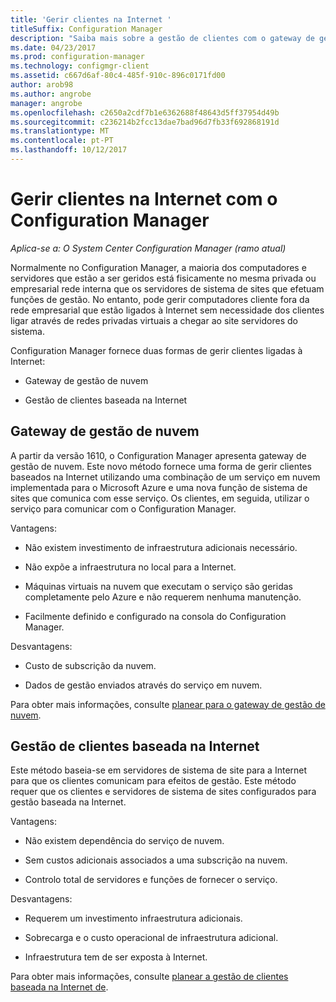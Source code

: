 ```yaml
---
title: 'Gerir clientes na Internet '
titleSuffix: Configuration Manager
description: "Saiba mais sobre a gestão de clientes com o gateway de gestão de nuvem e gestão de clientes baseados na Internet no Configuration Manager."
ms.date: 04/23/2017
ms.prod: configuration-manager
ms.technology: configmgr-client
ms.assetid: c667d6af-80c4-485f-910c-896c0171fd00
author: arob98
ms.author: angrobe
manager: angrobe
ms.openlocfilehash: c2650a2cdf7b1e6362688f48643d5ff37954d49b
ms.sourcegitcommit: c236214b2fcc13dae7bad96d7fb33f692868191d
ms.translationtype: MT
ms.contentlocale: pt-PT
ms.lasthandoff: 10/12/2017
---
```

# <a name="manage-clients-on-the-internet-with-configuration-manager"></a>Gerir clientes na Internet com o Configuration Manager

*Aplica-se a: O System Center Configuration Manager (ramo atual)*

Normalmente no Configuration Manager, a maioria dos computadores e servidores que estão a ser geridos está fisicamente no mesma privada ou empresarial rede interna que os servidores de sistema de sites que efetuam funções de gestão. No entanto, pode gerir computadores cliente fora da rede empresarial que estão ligados à Internet sem necessidade dos clientes ligar através de redes privadas virtuais a chegar ao site servidores do sistema.

Configuration Manager fornece duas formas de gerir clientes ligadas à Internet:

-   Gateway de gestão de nuvem

-   Gestão de clientes baseada na Internet

## <a name="cloud-management-gateway"></a>Gateway de gestão de nuvem

A partir da versão 1610, o Configuration Manager apresenta gateway de gestão de nuvem. Este novo método fornece uma forma de gerir clientes baseados na Internet utilizando uma combinação de um serviço em nuvem implementada para o Microsoft Azure e uma nova função de sistema de sites que comunica com esse serviço. Os clientes, em seguida, utilizar o serviço para comunicar com o Configuration Manager.

Vantagens:

-   Não existem investimento de infraestrutura adicionais necessário.

-   Não expõe a infraestrutura no local para a Internet.

-   Máquinas virtuais na nuvem que executam o serviço são geridas completamente pelo Azure e não requerem nenhuma manutenção.

-   Facilmente definido e configurado na consola do Configuration Manager.

Desvantagens:

-   Custo de subscrição da nuvem.

-   Dados de gestão enviados através do serviço em nuvem.

Para obter mais informações, consulte [planear para o gateway de gestão de nuvem](plan-cloud-management-gateway.md).

## <a name="internet-based-client-management"></a>Gestão de clientes baseada na Internet

Este método baseia-se em servidores de sistema de site para a Internet para que os clientes comunicam para efeitos de gestão. Este método requer que os clientes e servidores de sistema de sites configurados para gestão baseada na Internet.

Vantagens:

-   Não existem dependência do serviço de nuvem.

-   Sem custos adicionais associados a uma subscrição na nuvem.

-   Controlo total de servidores e funções de fornecer o serviço.

Desvantagens:

-   Requerem um investimento infraestrutura adicionais.

-   Sobrecarga e o custo operacional de infraestrutura adicional.

-   Infraestrutura tem de ser exposta à Internet.

Para obter mais informações, consulte [planear a gestão de clientes baseada na Internet de](plan-internet-based-client-management.md).

